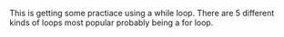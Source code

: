 This is getting some practiace using a while loop. There are 5 different kinds of loops most popular probably being a for loop. 
